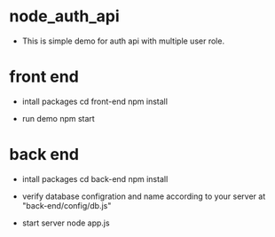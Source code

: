 # node_auth_api
- This is simple demo for auth api with multiple user role.
# front end

- intall packages
cd front-end
npm install

- run demo
npm start

# back end

- intall packages
cd back-end
npm install

- verify database configration and name according to your server at "back-end/config/db.js"

- start server
node app.js

